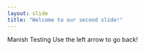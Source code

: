 ```yaml
---
layout: slide
title: "Welcome to our second slide!"
---
```

Manish Testing
Use the left arrow to go back!

